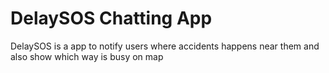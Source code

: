 # DelaySOS Chatting App

DelaySOS is a app to notify users where accidents happens near them and also show which way is busy on map
